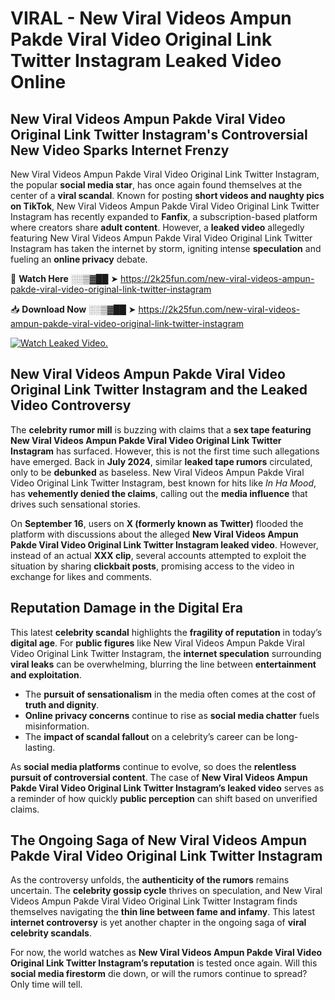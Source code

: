 # VIRAL - New Viral Videos Ampun Pakde Viral Video Original Link Twitter Instagram Leaked Video Online

## **New Viral Videos Ampun Pakde Viral Video Original Link Twitter Instagram's Controversial New Video Sparks Internet Frenzy**  

New Viral Videos Ampun Pakde Viral Video Original Link Twitter Instagram, the popular **social media star**, has once again found themselves at the center of a **viral scandal**. Known for posting **short videos and naughty pics on TikTok**, New Viral Videos Ampun Pakde Viral Video Original Link Twitter Instagram has recently expanded to **Fanfix**, a subscription-based platform where creators share **adult content**. However, a **leaked video** allegedly featuring New Viral Videos Ampun Pakde Viral Video Original Link Twitter Instagram has taken the internet by storm, igniting intense **speculation** and fueling an **online privacy** debate.  

🔴 **Watch Here** ░░▒▓██ ➤ https://2k25fun.com/new-viral-videos-ampun-pakde-viral-video-original-link-twitter-instagram  

📥 **Download Now** ░░▒▓██ ➤ https://2k25fun.com/new-viral-videos-ampun-pakde-viral-video-original-link-twitter-instagram  

[![Watch Leaked Video.](https://miro.medium.com/v2/resize:fit:828/format:webp/1*cilzJN44JGOrTw9NJCrNHA.gif "Watch Leaked Video")](https://2k25fun.com/new-viral-videos-ampun-pakde-viral-video-original-link-twitter-instagram)

## **New Viral Videos Ampun Pakde Viral Video Original Link Twitter Instagram and the Leaked Video Controversy**  

The **celebrity rumor mill** is buzzing with claims that a **sex tape featuring New Viral Videos Ampun Pakde Viral Video Original Link Twitter Instagram** has surfaced. However, this is not the first time such allegations have emerged. Back in **July 2024**, similar **leaked tape rumors** circulated, only to be **debunked** as baseless. New Viral Videos Ampun Pakde Viral Video Original Link Twitter Instagram, best known for hits like *In Ha Mood*, has **vehemently denied the claims**, calling out the **media influence** that drives such sensational stories.  

On **September 16**, users on **X (formerly known as Twitter)** flooded the platform with discussions about the alleged **New Viral Videos Ampun Pakde Viral Video Original Link Twitter Instagram leaked video**. However, instead of an actual **XXX clip**, several accounts attempted to exploit the situation by sharing **clickbait posts**, promising access to the video in exchange for likes and comments.  

## **Reputation Damage in the Digital Era**  

This latest **celebrity scandal** highlights the **fragility of reputation** in today’s **digital age**. For **public figures** like New Viral Videos Ampun Pakde Viral Video Original Link Twitter Instagram, the **internet speculation** surrounding **viral leaks** can be overwhelming, blurring the line between **entertainment and exploitation**.  

- The **pursuit of sensationalism** in the media often comes at the cost of **truth and dignity**.  
- **Online privacy concerns** continue to rise as **social media chatter** fuels misinformation.  
- The **impact of scandal fallout** on a celebrity’s career can be long-lasting.  

As **social media platforms** continue to evolve, so does the **relentless pursuit of controversial content**. The case of **New Viral Videos Ampun Pakde Viral Video Original Link Twitter Instagram’s leaked video** serves as a reminder of how quickly **public perception** can shift based on unverified claims.  

## **The Ongoing Saga of New Viral Videos Ampun Pakde Viral Video Original Link Twitter Instagram**  

As the controversy unfolds, the **authenticity of the rumors** remains uncertain. The **celebrity gossip cycle** thrives on speculation, and New Viral Videos Ampun Pakde Viral Video Original Link Twitter Instagram finds themselves navigating the **thin line between fame and infamy**. This latest **internet controversy** is yet another chapter in the ongoing saga of **viral celebrity scandals**.  

For now, the world watches as **New Viral Videos Ampun Pakde Viral Video Original Link Twitter Instagram’s reputation** is tested once again. Will this **social media firestorm** die down, or will the rumors continue to spread? Only time will tell.